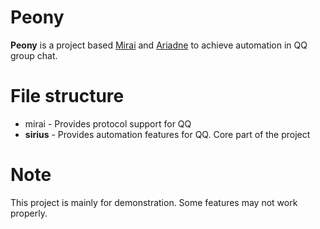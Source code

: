 # Peony
**Peony** is a project based  [Mirai](https://github.com/mamoe/mirai) and [Ariadne](https://github.com/GraiaProject/Ariadne) to achieve automation in QQ group chat.

# File structure
- mirai - Provides protocol support for QQ
- **sirius** - Provides automation features for QQ. Core part of the project

# Note
This project is mainly for demonstration. Some features may not work properly.
